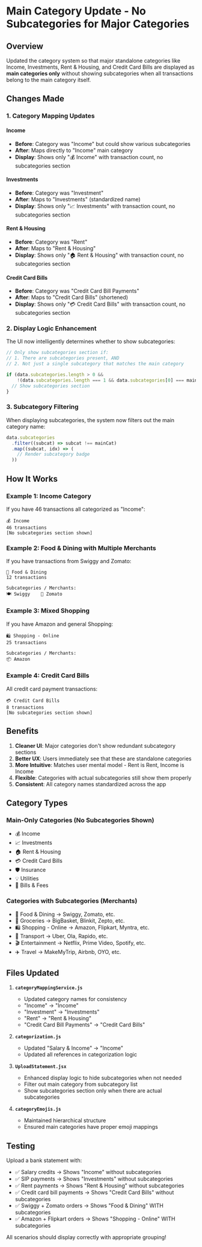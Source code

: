# Main Category Update - No Subcategories for Major Categories

## Overview
Updated the category system so that major standalone categories like Income, Investments, Rent & Housing, and Credit Card Bills are displayed as **main categories only** without showing subcategories when all transactions belong to the main category itself.

## Changes Made

### 1. Category Mapping Updates

#### Income
- **Before**: Category was "Income" but could show various subcategories
- **After**: Maps directly to "Income" main category
- **Display**: Shows only "💰 Income" with transaction count, no subcategories section

#### Investments
- **Before**: Category was "Investment"
- **After**: Maps to "Investments" (standardized name)
- **Display**: Shows only "📈 Investments" with transaction count, no subcategories section

#### Rent & Housing
- **Before**: Category was "Rent"
- **After**: Maps to "Rent & Housing"
- **Display**: Shows only "🏠 Rent & Housing" with transaction count, no subcategories section

#### Credit Card Bills
- **Before**: Category was "Credit Card Bill Payments"
- **After**: Maps to "Credit Card Bills" (shortened)
- **Display**: Shows only "💳 Credit Card Bills" with transaction count, no subcategories section

### 2. Display Logic Enhancement

The UI now intelligently determines whether to show subcategories:

```javascript
// Only show subcategories section if:
// 1. There are subcategories present, AND
// 2. Not just a single subcategory that matches the main category

if (data.subcategories.length > 0 &&
    !(data.subcategories.length === 1 && data.subcategories[0] === mainCat)) {
  // Show subcategories section
}
```

### 3. Subcategory Filtering

When displaying subcategories, the system now filters out the main category name:

```javascript
data.subcategories
  .filter((subcat) => subcat !== mainCat)
  .map((subcat, idx) => (
    // Render subcategory badge
  ))
```

## How It Works

### Example 1: Income Category
If you have 46 transactions all categorized as "Income":
```
💰 Income
46 transactions
[No subcategories section shown]
```

### Example 2: Food & Dining with Multiple Merchants
If you have transactions from Swiggy and Zomato:
```
🍔 Food & Dining
12 transactions

Subcategories / Merchants:
🍽️ Swiggy    🍕 Zomato
```

### Example 3: Mixed Shopping
If you have Amazon and general Shopping:
```
🛍️ Shopping - Online
25 transactions

Subcategories / Merchants:
📦 Amazon
```

### Example 4: Credit Card Bills
All credit card payment transactions:
```
💳 Credit Card Bills
8 transactions
[No subcategories section shown]
```

## Benefits

1. **Cleaner UI**: Major categories don't show redundant subcategory sections
2. **Better UX**: Users immediately see that these are standalone categories
3. **More Intuitive**: Matches user mental model - Rent is Rent, Income is Income
4. **Flexible**: Categories with actual subcategories still show them properly
5. **Consistent**: All category names standardized across the app

## Category Types

### Main-Only Categories (No Subcategories Shown)
- 💰 Income
- 📈 Investments
- 🏠 Rent & Housing
- 💳 Credit Card Bills
- 🛡️ Insurance
- 💡 Utilities
- 📄 Bills & Fees

### Categories with Subcategories (Merchants)
- 🍔 Food & Dining → Swiggy, Zomato, etc.
- 🛒 Groceries → BigBasket, Blinkit, Zepto, etc.
- 🛍️ Shopping - Online → Amazon, Flipkart, Myntra, etc.
- 🚗 Transport → Uber, Ola, Rapido, etc.
- 🎬 Entertainment → Netflix, Prime Video, Spotify, etc.
- ✈️ Travel → MakeMyTrip, Airbnb, OYO, etc.

## Files Updated

1. **`categoryMappingService.js`**
   - Updated category names for consistency
   - "Income" → "Income"
   - "Investment" → "Investments"
   - "Rent" → "Rent & Housing"
   - "Credit Card Bill Payments" → "Credit Card Bills"

2. **`categorization.js`**
   - Updated "Salary & Income" → "Income"
   - Updated all references in categorization logic

3. **`UploadStatement.jsx`**
   - Enhanced display logic to hide subcategories when not needed
   - Filter out main category from subcategory list
   - Show subcategories section only when there are actual subcategories

4. **`categoryEmojis.js`**
   - Maintained hierarchical structure
   - Ensured main categories have proper emoji mappings

## Testing

Upload a bank statement with:
- ✅ Salary credits → Shows "Income" without subcategories
- ✅ SIP payments → Shows "Investments" without subcategories
- ✅ Rent payments → Shows "Rent & Housing" without subcategories
- ✅ Credit card bill payments → Shows "Credit Card Bills" without subcategories
- ✅ Swiggy + Zomato orders → Shows "Food & Dining" WITH subcategories
- ✅ Amazon + Flipkart orders → Shows "Shopping - Online" WITH subcategories

All scenarios should display correctly with appropriate grouping!

